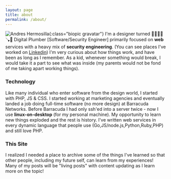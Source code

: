 ```yaml
---
layout: page
title: about
permalink: /about/
---
```


![Andres Hermosilla](https://s.gravatar.com/avatar/58987f3bfa62a795e169ee40ef459f0b?s=90){:class="biopic gravatar"}
I'm a designer turned 👨‍🔧🚽💩🪠🚰 Digital Plumber [Software/Security Engineer] primarily focused on **web** services with a heavy mix of **security engineering**. (You can see places I've worked on [Linkedin](https://www.linkedin.com/in/andreshermosilla/)) I'm very curious about how things work, and have been as long as I remember. As a kid, whenever something would break, I would take it a part to see what was inside (my parents would not be fond of me taking apart working things).

### Technology
Like many individual who enter software from the design world, I started with PHP, JS & CSS. I started working at marketing agencies and eventually landed a job doing full-time software (no more design) at Barracuda Networks. Before Barracuda I had only ssh'ed into a server twice - now I use **linux-on-desktop** (for my personal machine). My opportunity to learn new things exploded and the rest is history. I've written web services in every dynamic language that people use (Go,JS/node.js,Python,Ruby,PHP) and still love PHP.

### This Site
I realized I needed a place to archive some of the things I've learned so that other people, including my future self, can learn from my experiences! Many of my posts will be  "living posts" with content updating as I learn more on the topic!

